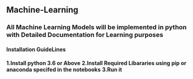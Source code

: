 ## Machine-Learning

### All Machine Learning Models will be implemented in python with Detailed Documentation for Learning purposes

#### Installation GuideLines
  **1.Install python 3.6 or Above**
  **2.Install Required Libararies using pip or anaconda specifed in the notebooks**
  **3.Run it**
